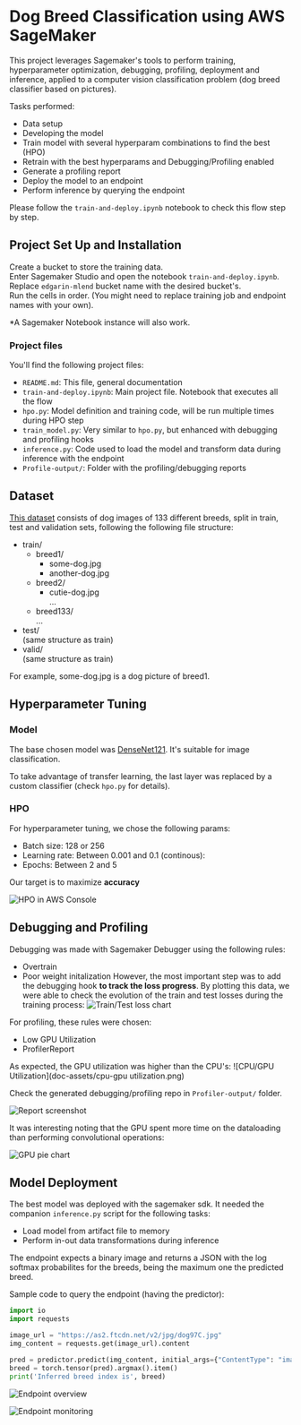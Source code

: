 # Dog Breed Classification using AWS SageMaker

This project leverages Sagemaker's tools to perform training, hyperparameter optimization, debugging, profiling, deployment and inference, applied to a computer vision classification problem (dog breed classifier based on pictures).

Tasks performed:
- Data setup
- Developing the model
- Train model with several hyperparam combinations to find the best (HPO)
- Retrain with the best hyperparams and Debugging/Profiling enabled 
- Generate a profiling report
- Deploy the model to an endpoint
- Perform inference by querying the endpoint

Please follow the `train-and-deploy.ipynb` notebook to check this flow step by step.

## Project Set Up and Installation
Create a bucket to store the training data.   
Enter Sagemaker Studio and open the notebook `train-and-deploy.ipynb`. Replace `edgarin-mlend` bucket name with the desired bucket's.  
Run the cells in order. (You might need to replace training job and endpoint names with your own).

*A Sagemaker Notebook instance will also work.

### Project files
You'll find the following project files:
- `README.md`: This file, general documentation
- `train-and-deploy.ipynb`: Main project file. Notebook that executes all the flow
- `hpo.py`: Model definition and training code, will be run multiple times during HPO step
- `train_model.py`: Very similar to `hpo.py`, but enhanced with debugging and profiling hooks
- `inference.py`: Code used to load the model and transform data during inference with the endpoint
- `Profile-output/`: Folder with the profiling/debugging reports

## Dataset

[This dataset](https://s3-us-west-1.amazonaws.com/udacity-aind/dog-project/dogImages.zip) consists of dog images of 133 different breeds, split in train, test and validation sets, following the following file structure:
- train/
  - breed1/
    - some-dog.jpg
    - another-dog.jpg
  - breed2/
    - cutie-dog.jpg  
    ...
  - breed133/  
    ...  
- test/  
   (same structure as train)
- valid/  
   (same structure as train)

For example, some-dog.jpg is a dog picture of breed1.

## Hyperparameter Tuning
### Model
The base chosen model was [DenseNet121](https://iq.opengenus.org/architecture-of-densenet121/). It's suitable for image classification.

To take advantage of transfer learning, the last layer was replaced by a custom classifier (check `hpo.py` for details).

### HPO
For hyperparameter tuning, we chose the following params:
- Batch size: 128 or 256
- Learning rate: Between 0.001 and 0.1 (continous): 
- Epochs: Between 2 and 5

Our target is to maximize **accuracy**

![HPO in AWS Console](doc-assets/hpo-console.png)

## Debugging and Profiling
Debugging was made with Sagemaker Debugger using the following rules:
- Overtrain
- Poor weight initalization
However, the most important step was to add the debugging hook **to track the loss progress**.
By plotting this data, we were able to check the evolution of the train and test losses during the training process:
![Train/Test loss chart](doc-assets/loss-chart.png)  

For profiling, these rules were chosen:
- Low GPU Utilization
- ProfilerReport

As expected, the GPU utilization was higher than the CPU's: 
![CPU/GPU Utilization](doc-assets/cpu-gpu utilization.png)

Check the generated debugging/profiling repo in `Profiler-output/` folder.

![Report screenshot](doc-assets/debugger-report-screenshot.png)

It was interesting noting that the GPU spent more time on the dataloading than performing convolutional operations:

![GPU pie chart](doc-assets/gpu-pie-chart.png)

## Model Deployment

The best model was deployed with the sagemaker sdk. It needed the companion `inference.py` script for the following tasks:
- Load model from artifact file to memory
- Perform in-out data transformations during inference

The endpoint expects a binary image and returns a JSON with the log softmax probabilites for the breeds, being the maximum one the predicted breed.

Sample code to query the endpoint (having the predictor):
```python
import io
import requests

image_url = "https://as2.ftcdn.net/v2/jpg/dog97C.jpg"
img_content = requests.get(image_url).content

pred = predictor.predict(img_content, initial_args={"ContentType": "image/jpeg"})
breed = torch.tensor(pred).argmax().item()
print('Inferred breed index is', breed)
```


![Endpoint overview](doc-assets/endpoint-1.png)

![Endpoint monitoring](doc-assets/endpoint2.png)